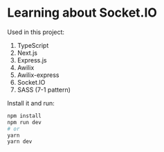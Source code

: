 # Learning about Socket.IO

Used in this project:
1. TypeScript
2. Next.js
3. Express.js
4. Awilix
5. Awilix-express
6. Socket.IO
7. SASS (7-1 pattern)

Install it and run:

```bash
npm install
npm run dev
# or
yarn
yarn dev
```
